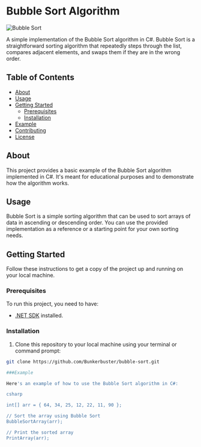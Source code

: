 # Bubble Sort Algorithm

![Bubble Sort](bubble-sort.png)

A simple implementation of the Bubble Sort algorithm in C#. Bubble Sort is a straightforward sorting algorithm that repeatedly steps through the list, compares adjacent elements, and swaps them if they are in the wrong order.

## Table of Contents
- [About](#about)
- [Usage](#usage)
- [Getting Started](#getting-started)
  - [Prerequisites](#prerequisites)
  - [Installation](#installation)
- [Example](#example)
- [Contributing](#contributing)
- [License](#license)

## About

This project provides a basic example of the Bubble Sort algorithm implemented in C#. It's meant for educational purposes and to demonstrate how the algorithm works.

## Usage

Bubble Sort is a simple sorting algorithm that can be used to sort arrays of data in ascending or descending order. You can use the provided implementation as a reference or a starting point for your own sorting needs.

## Getting Started

Follow these instructions to get a copy of the project up and running on your local machine.

### Prerequisites

To run this project, you need to have:

- [.NET SDK](https://dotnet.microsoft.com/download) installed.

### Installation

1. Clone this repository to your local machine using your terminal or command prompt:

```bash
git clone https://github.com/Bunkerbuster/bubble-sort.git

###Example

Here's an example of how to use the Bubble Sort algorithm in C#:

csharp

int[] arr = { 64, 34, 25, 12, 22, 11, 90 };

// Sort the array using Bubble Sort
BubbleSortArray(arr);

// Print the sorted array
PrintArray(arr);
